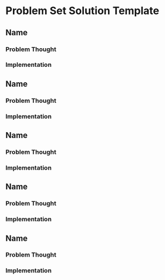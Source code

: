 # Problem Set Solution Template

## Name

### Problem Thought



### Implementation





## Name

### Problem Thought



### Implementation





## Name

### Problem Thought



### Implementation



##

## Name

### Problem Thought



### Implementation





## Name

### Problem Thought



### Implementation

